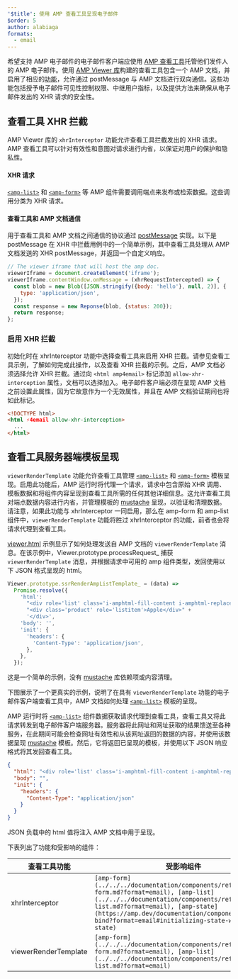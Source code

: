 ```yaml
---
'$title': 使用 AMP 查看工具呈现电子邮件
$order: 5
author: alabiaga
formats:
  - email
---
```


希望支持 AMP 电子邮件的电子邮件客户端应使用 [AMP 查看工具](https://github.com/ampproject/amphtml/blob/master/extensions/amp-viewer-integration/integrating-viewer-with-amp-doc-guide.md)托管他们发件人的 AMP 电子邮件。使用 [AMP Viewer 库](https://github.com/ampproject/amphtml/tree/master/extensions/amp-viewer-integration)构建的查看工具包含一个 AMP 文档，并启用了相应的[功能](https://github.com/ampproject/amphtml/blob/master/extensions/amp-viewer-integration/CAPABILITIES.md)，允许通过 postMessage 与 AMP 文档进行双向通信。这些功能包括授予电子邮件可见性控制权限、中继用户指标，以及提供方法来确保从电子邮件发出的 XHR 请求的安全性。

## 查看工具 XHR 拦截

AMP Viewer 库的 `xhrInterceptor` 功能允许查看工具拦截发出的 XHR 请求。AMP 查看工具可以针对有效性和意图对请求进行内省，以保证对用户的保护和隐私性。

#### XHR 请求

[`<amp-list>`](../../../documentation/components/reference/amp-list.md?format=email) 和 [`<amp-form>`](../../../documentation/components/reference/amp-form.md?format=email) 等 AMP 组件需要调用端点来发布或检索数据。这些调用分类为 XHR 请求。

#### 查看工具和 AMP 文档通信

用于查看工具和 AMP 文档之间通信的协议通过 [postMessage](https://developer.mozilla.org/en-US/docs/Web/API/Window/postMessage) 实现。以下是 postMessage 在 XHR 中拦截用例中的一个简单示例，其中查看工具处理从 AMP 文档发送的 XHR postMessage，并返回一个自定义响应。

```js
// The viewer iframe that will host the amp doc.
viewerIframe = document.createElement('iframe');
viewerIframe.contentWindow.onMessage = (xhrRequestIntercepted) => {
  const blob = new Blob([JSON.stringify({body: 'hello'}, null, 2)], {
    type: 'application/json',
  });
  const response = new Reponse(blob, {status: 200});
  return response;
};
```

### 启用 XHR 拦截

初始化时在 xhrInterceptor 功能中选择查看工具来启用 XHR 拦截。请参见查看工具示例，了解如何完成此操作，以及查看 XHR 拦截的示例。之后，AMP 文档必须选择允许 XHR 拦截。通过向 `<html amp4email>` 标记添加 `allow-xhr-interception` 属性，文档可以选择加入。电子邮件客户端必须在呈现 AMP 文档之前设置此属性，因为它故意作为一个无效属性，并且在 AMP 文档验证期间也将如此标记。

```html
<!DOCTYPE html>
<html ⚡4email allow-xhr-interception>
  ...
</html>
```

## 查看工具服务器端模板呈现

`viewerRenderTemplate` 功能允许查看工具管理 [`<amp-list>`](../../../documentation/components/reference/amp-list.md?format=email) 和 [`<amp-form>`](../../../documentation/components/reference/amp-form.md?format=email) 模板呈现。启用此功能后，AMP 运行时将代理一个请求，请求中包含原始 XHR 调用、模板数据和将组件内容呈现到查看工具所需的任何其他详细信息。这允许查看工具对端点数据内容进行内省，并管理模板的 [mustache](https://mustache.github.io/) 呈现，以验证和清理数据。请注意，如果此功能与 xhrInterceptor 一同启用，那么在 amp-form 和 amp-list 组件中，`viewerRenderTemplate` 功能将胜过 xhrInterceptor 的功能，前者也会将请求代理到查看工具。

[viewer.html](https://github.com/ampproject/amphtml/blob/master/examples/viewer.html) 示例显示了如何处理发送自 AMP 文档的 `viewerRenderTemplate` 消息。在该示例中，Viewer.prototype.processRequest\_ 捕获 `viewerRenderTemplate` 消息，并根据请求中可用的 amp 组件类型，发回使用以下 JSON 格式呈现的 html。

```js
Viewer.prototype.ssrRenderAmpListTemplate_ = (data) =>
  Promise.resolve({
    'html':
      "<div role='list' class='i-amphtml-fill-content i-amphtml-replaced-content'>" +
      "<div class='product' role='listitem'>Apple</div>" +
      '</div>',
    'body': '',
    'init': {
      'headers': {
        'Content-Type': 'application/json',
      },
    },
  });
```

这是一个简单的示例，没有 [mustache](https://mustache.github.io/) 库依赖项或内容清理。

下图展示了一个更真实的示例，说明了在具有 `viewerRenderTemplate` 功能的电子邮件客户端查看工具中，AMP 文档如何处理 [`<amp-list>`](../../../documentation/components/reference/amp-list.md?format=email) 模板的呈现。

<amp-img alt="Viewer render template diagram" layout="responsive" width="372" height="279" src="/static/img/docs/viewer_render_template_diagram.png"></amp-img>

AMP 运行时将 [`<amp-list>`](../../../documentation/components/reference/amp-list.md?format=email) 组件数据获取请求代理到查看工具，查看工具又将此请求转发到电子邮件客户端服务器。服务器将此网址和网址获取的结果馈送至各种服务，在此期间可能会检查网址有效性和从该网址返回的数据的内容，并使用该数据呈现 [mustache](https://mustache.github.io/) 模板。然后，它将返回已呈现的模板，并使用以下 JSON 响应格式将其发回查看工具。

```json
{
  "html": "<div role='list' class='i-amphtml-fill-content i-amphtml-replaced-content'> <div class='product' role='listitem'>List item 1</div> <div class='product' role='listitem'>List item 2</div> </div>",
  "body": "",
  "init": {
    "headers": {
      "Content-Type": "application/json"
    }
  }
}
```

JSON 负载中的 html 值将注入 AMP 文档中用于呈现。

下表列出了功能和受影响的组件：

<table>
  <thead>
    <tr>
      <th width="30%">查看工具功能</th>
      <th>受影响组件</th>
    </tr>
  </thead>
  <tbody>
    <tr>
      <td>xhrInterceptor</td>
      <td><code>[amp-form](../../../documentation/components/reference/amp-form.md?format=email), [amp-list](../../../documentation/components/reference/amp-list.md?format=email), [amp-state](https://amp.dev/documentation/components/amp-bind?format=email#initializing-state-with-amp-state)</code></td>
    </tr>
     <tr>
       <td>viewerRenderTemplate</td>
       <td><code>[amp-form](../../../documentation/components/reference/amp-form.md?format=email), [amp-list](../../../documentation/components/reference/amp-list.md?format=email)</code></td>
    </tr>
  </tbody>
</table>
